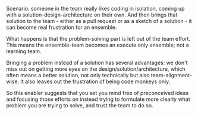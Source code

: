 Scenario: someone in the team really likes coding in isolation, coming up with a solution-design-architecture
on their own. And then brings that solution to the team - either as a pull request or as a sketch of a solution - it can become real frustration for an ensemble.

What happens is that the problem-solving part is left out of the team effort. This means the ensemble-team becomes an execute only ensemble; not a learning team.

Bringing a problem instead of a solution has several advantages: we don't miss out on getting more eyes on the design/solution/architecture, which often means a better solution, not only technically but also team-alignment-wise.
It also leaves out the frustration of being code monkeys only.

So this enabler suggests that you set you mind free of preconceived ideas and focusing those efforts on instead trying to formulate more clearly what problem you are trying to solve, and trust the team to do so.
